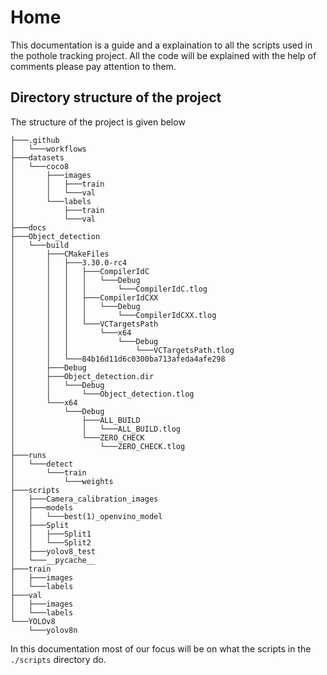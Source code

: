 # Home
This documentation is a guide and a explaination to all the scripts used in the pothole tracking project. All the code will be explained with the help of comments please pay attention to them.

## Directory structure of the project

The structure of the project is given below

```
├───.github
│   └───workflows
├───datasets
│   └───coco8
│       ├───images
│       │   ├───train
│       │   └───val
│       └───labels
│           ├───train
│           └───val
├───docs
├───Object_detection
│   └───build
│       ├───CMakeFiles
│       │   ├───3.30.0-rc4
│       │   │   ├───CompilerIdC
│       │   │   │   └───Debug
│       │   │   │       └───CompilerIdC.tlog
│       │   │   ├───CompilerIdCXX
│       │   │   │   └───Debug
│       │   │   │       └───CompilerIdCXX.tlog
│       │   │   └───VCTargetsPath
│       │   │       └───x64
│       │   │           └───Debug
│       │   │               └───VCTargetsPath.tlog
│       │   └───84b16d11d6c0300ba713afeda4afe298
│       ├───Debug
│       ├───Object_detection.dir
│       │   └───Debug
│       │       └───Object_detection.tlog
│       └───x64
│           └───Debug
│               ├───ALL_BUILD
│               │   └───ALL_BUILD.tlog
│               └───ZERO_CHECK
│                   └───ZERO_CHECK.tlog
├───runs
│   └───detect
│       └───train
│           └───weights
├───scripts
│   ├───Camera_calibration_images
│   ├───models
│   │   └───best(1)_openvino_model
│   ├───Split
│   │   ├───Split1
│   │   └───Split2
│   ├───yolov8_test
│   └───__pycache__
├───train
│   ├───images
│   └───labels
├───val
│   ├───images
│   └───labels
└───YOLOv8
    └───yolov8n
```
In this documentation most of our focus will be on what the scripts in the `./scripts` directory do.